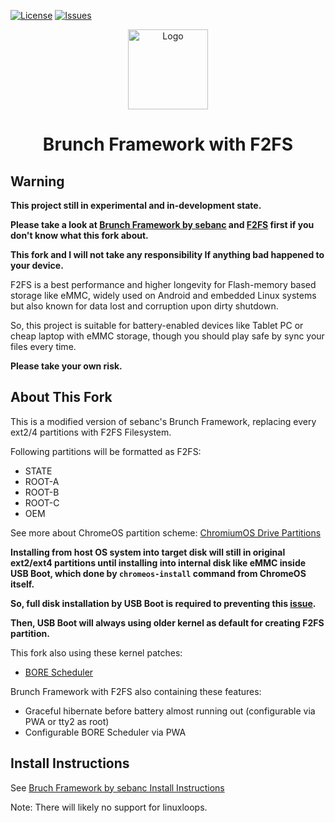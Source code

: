<div id="top"></div>

<!-- Shields/Logos -->
[![License][license-shield]][license-url]
[![Issues][issues-shield]][issues-url]

<!-- Project Logo -->
<p align="center">
  <a href="https://github.com/NETiSACK/brunch-f2fs" title="Brunch">
   <img src="./Images/decon_icon-512.png" width="128px" alt="Logo"/>
  </a>
</p>
<h1 align="center">Brunch Framework with F2FS</h1>

<!-- Warning -->
## Warning

**This project still in experimental and in-development state.**

**Please take a look at [Brunch Framework by sebanc][bruch-framework] and [F2FS][f2fs] first if you don't know what this fork about.**

**This fork and I will not take any responsibility If anything bad happened to your device.**

F2FS is a best performance and higher longevity for Flash-memory based storage like eMMC, widely used on Android and embedded Linux systems but also known for data lost and corruption upon dirty shutdown.

So, this project is suitable for battery-enabled devices like Tablet PC or cheap laptop with eMMC storage, though you should play safe by sync your files every time.

**Please take your own risk.**

<!-- Project Brief -->
## About This Fork

This is a modified version of sebanc's Brunch Framework, replacing every ext2/4 partitions with F2FS Filesystem.

Following partitions will be formatted as F2FS:
- STATE
- ROOT-A
- ROOT-B
- ROOT-C
- OEM

See more about ChromeOS partition scheme: [ChromiumOS Drive Partitions][chromiumos-drive-partitions]

**Installing from host OS system into target disk will still in original ext2/ext4 partitions until installing into internal disk like eMMC inside USB Boot, which done by `chromeos-install` command from ChromeOS itself.**

**So, full disk installation by USB Boot is required to preventing this [issue][data-corruption-f2fs].**

**Then, USB Boot will always using older kernel as default for creating F2FS partition.**

This fork also using these kernel patches:
- [BORE Scheduler][bore-scheduler]

Brunch Framework with F2FS also containing these features:
- Graceful hibernate before battery almost running out (configurable via PWA or tty2 as root)
- Configurable BORE Scheduler via PWA

## Install Instructions

See [Bruch Framework by sebanc Install Instructions][brunch-framework-install-instructions]

Note: There will likely no support for linuxloops.

<!-- Reference Links -->
<!-- Badges -->
[license-shield]: https://img.shields.io/github/license/NETiSACK/brunch-f2fs?label=License&logo=Github&style=flat-square
[license-url]: ./LICENSE
[issues-shield]: https://img.shields.io/github/issues/NETiSACK/brunch-f2fs?label=Issues&logo=Github&style=flat-square
[issues-url]: https://github.com/NETiSACK/brunch-f2fs/issues

<!-- Outbound Links -->
[bruch-framework]: https://github.com/sebanc/brunch
[f2fs]: https://en.wikipedia.org/wiki/F2FS
[chromiumos-drive-partitions]: https://chromium.googlesource.com/chromiumos/docs/+/4cc01f100c5fa7c675dce8ad3742f9c00726f506/disk_format.md#drive-partitions
[brunch-framework-install-instructions]: https://github.com/sebanc/brunch#install-instructions
[kernel-compiler-patch]: https://github.com/graysky2/kernel_compiler_patch
[bore-scheduler]: https://github.com/firelzrd/bore-scheduler
[data-corruption-f2fs]: https://bugs.archlinux.org/task/69363